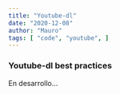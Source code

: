 ```yaml
---
title: "Youtube-dl"
date: "2020-12-08"
author: "Mauro"
tags: [ "code", "youtube", ]
---
```


### Youtube-dl best practices

En desarrollo...

